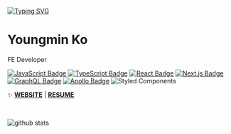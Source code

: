 [![Typing SVG](https://readme-typing-svg.herokuapp.com?color=%2353CDD7&size=25&lines=Hi%2C+there)](https://git.io/typing-svg)

# Youngmin Ko
FE Developer  
  
[![JavaScript Badge](https://img.shields.io/badge/JavaScript-F7DF1E?style=flat-square&logo=JavaScript&logoColor=white)](https://javascript.info/)
[![TypeScript Badge](https://img.shields.io/badge/Typescript-235A97?style=flat-square&logo=Typescript&logoColor=white)](https://www.typescriptlang.org/)
[![React Badge](https://img.shields.io/badge/React-61DAFB?style=flat-square&logo=React&logoColor=white)](https://reactjs.org/)
[![Next.js Badge](https://img.shields.io/badge/Next.js-000000?style=flat-square&logo=next.js&logoColor=white)](https://nextjs.org/)
[![GraphQL Badge](https://img.shields.io/badge/GraphQL-E10098?style=flat-square&logo=GraphQL&logoColor=white)](https://graphql.org/)
[![Apollo Badge](https://img.shields.io/badge/Apollo-311C87?style=flat-square&logo=Apollo-GraphQL&logoColor=white)](https://www.apollographql.com/)
![Styled Components](https://img.shields.io/badge/styled--components-DB7093?style=flat-square&logo=styled-components&logoColor=white)

 ✨  **[WEBSITE](https://www.mandu0505.com/)** | **[RESUME](https://mandu0505.notion.site/mandu0505-21db250e06b741c5b084d5f13fe49fa8)**


<!--   [![Hits](https://hits.seeyoufarm.com/api/count/incr/badge.svg?url=https%3A%2F%2Fgithub.com%2Fmandu0505&count_bg=%2379C83D&title_bg=%23555555&icon=&icon_color=%23E7E7E7&title=hits&edge_flat=false)](https://hits.seeyoufarm.com) -->
<br>

<div>
  
  ![github stats](https://github-readme-stats.vercel.app/api?username=mandu0505)

</div>
